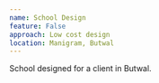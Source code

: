 ```yaml
---
name: School Design
feature: False
approach: Low cost design
location: Manigram, Butwal
---
```

School designed for a client in Butwal.